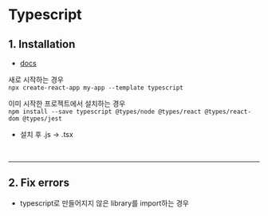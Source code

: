 # Typescript

## **1. Installation**

- [docs](https://create-react-app.dev/docs/adding-typescript/)

새로 시작하는 경우  
`npx create-react-app my-app --template typescript`

이미 시작한 프로젝트에서 설치하는 경우  
`npm install --save typescript @types/node @types/react @types/react-dom @types/jest`

- 설치 후 .js -> .tsx

<br />

---

## **2. Fix errors**

- typescript로 만들어지지 않은 library를 import하는 경우
